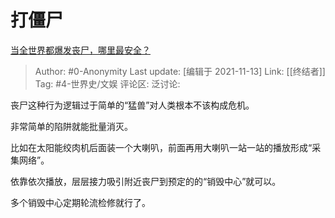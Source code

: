 # 打僵尸
[当全世界都爆发丧尸，哪里最安全？](https://www.zhihu.com/question/64232240/answer/1541328699)

> Author: #0-Anonymity
> Last update: [编辑于 2021-11-13]
> Link: [[终结者]]
> Tag: #4-世界史/文娱
> 评论区:
> 泛讨论:

丧尸这种行为逻辑过于简单的“猛兽”对人类根本不该构成危机。

非常简单的陷阱就能批量消灭。

比如在太阳能绞肉机后面装一个大喇叭，前面再用大喇叭一站一站的播放形成“采集网络”。

依靠依次播放，层层接力吸引附近丧尸到预定的的“销毁中心”就可以。

多个销毁中心定期轮流检修就行了。
